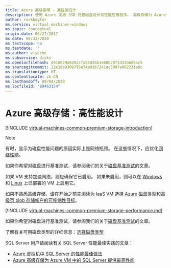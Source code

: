 ```yaml
---
title: Azure 高级存储 - 高性能设计
description: 使用 Azure 高级 SSD 托管磁盘设计高性能应用程序。 高级存储为 Azure 虚拟机上运行的 I/O 密集型工作负载提供高性能、低延迟的磁盘支持。
author: rockboyfor
ms.service: virtual-machines-windows
ms.topic: conceptual
origin.date: 06/27/2017
ms.date: 08/31/2020
ms.testscope: no
ms.testdate: ''
ms.author: v-yeche
ms.subservice: disks
ms.openlocfilehash: d916029a8202cfa95d3bb1e68bc8f1d33bbd9ac5
ms.sourcegitcommit: 22e1da9309795e74a91b7241ac5987a802231a8c
ms.translationtype: HT
ms.contentlocale: zh-CN
ms.lasthandoff: 09/04/2020
ms.locfileid: "89463154"
---
```

# <a name="azure-premium-storage-design-for-high-performance"></a>Azure 高级存储：高性能设计

[!INCLUDE [virtual-machines-common-premium-storage-introduction](../../../includes/virtual-machines-common-premium-storage-introduction.md)]

> [!NOTE]
> 有时，显示为磁盘性能问题的原因实际上是网络瓶颈。 在这些情况下，应优化[网络性能](../../virtual-network/virtual-network-optimize-network-bandwidth.md)。
>
> 如果你希望对磁盘进行基准测试，请参阅我们的关于[磁盘基准测试](disks-benchmarks.md)的文章。
>
> 如果 VM 支持加速网络，则应确保它已启用。 如果未启用，则可以在 [Windows](../../virtual-network/create-vm-accelerated-networking-powershell.md#enable-accelerated-networking-on-existing-vms) 和 [Linux](../../virtual-network/create-vm-accelerated-networking-cli.md#enable-accelerated-networking-on-existing-vms) 上已部署的 VM 上启用它。

如果不熟悉高级存储，请在开始之前先阅读[为 IaaS VM 选择 Azure 磁盘类型](disks-types.md)和[高级页 blob 存储帐户的可伸缩性目标](../../storage/blobs/scalability-targets-premium-page-blobs.md)。

[!INCLUDE [virtual-machines-common-premium-storage-performance.md](../../../includes/virtual-machines-common-premium-storage-performance.md)]

如果你希望对磁盘进行基准测试，请参阅我们的关于[磁盘基准测试](disks-benchmarks.md)的文章。

了解有关可用磁盘类型的详细信息：[选择磁盘类型](disks-types.md)  

SQL Server 用户请阅读有关 SQL Server 性能最佳实践的文章：

* [Azure 虚拟机中 SQL Server 的性能最佳做法](../../azure-sql/virtual-machines/windows/performance-guidelines-best-practices.md)
* [Azure 高级存储为 Azure VM 中的 SQL Server 提供最高性能](https://cloudblogs.microsoft.com/sqlserver/2015/04/23/azure-premium-storage-provides-highest-performance-for-sql-server-in-azure-vm/)

<!-- Update_Description: update meta properties, wording update, update link -->